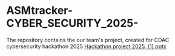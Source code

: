 # ASMtracker-CYBER_SECURITY_2025-
The repository contains the our team's project, created for CDAC cybersecurity hackathon 2025 
[Hackathon project 2025. (1).pptx](https://github.com/user-attachments/files/22239198/Hackathon.project.2025.1.pptx)
